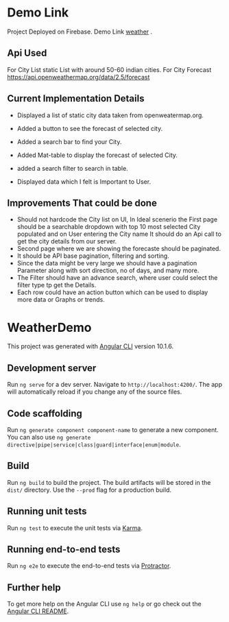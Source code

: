 # Demo Link

 Project Deployed on Firebase.
 Demo Link [weather](https://weather-demo-190f0.web.app) .

## Api Used
For City List static List with around 50-60 indian cities.
For City Forecast https://api.openweathermap.org/data/2.5/forecast

## Current Implementation Details
* Displayed a list of static city data taken from openweatermap.org.
* Added a button to see the forecast of selected city.
* Added a search bar to find your City.

* Added Mat-table to display the forecast of selected City.
* added a search filter to search in table.
* Displayed data which I felt is Important to User.

## Improvements That could be done
* Should not hardcode the City list on UI, In Ideal scenerio the First page should be a searchable dropdown with top 10 most selected City populated and on User entering the City name It should do an Api call to get the city details from our server.
* Second page where we are showing the forecaste should be paginated.
* It should be API base pagination, filtering and sorting.
* Since the data might be very large we should have a pagination Parameter along with sort direction, no of days, and many more.
* The Filter should have an advance search, where user could select the filter type tp get the Details.
* Each row could have an action button which can be used to display more data or Graphs or trends.

# WeatherDemo

This project was generated with [Angular CLI](https://github.com/angular/angular-cli) version 10.1.6.

## Development server

Run `ng serve` for a dev server. Navigate to `http://localhost:4200/`. The app will automatically reload if you change any of the source files.

## Code scaffolding

Run `ng generate component component-name` to generate a new component. You can also use `ng generate directive|pipe|service|class|guard|interface|enum|module`.

## Build

Run `ng build` to build the project. The build artifacts will be stored in the `dist/` directory. Use the `--prod` flag for a production build.

## Running unit tests

Run `ng test` to execute the unit tests via [Karma](https://karma-runner.github.io).

## Running end-to-end tests

Run `ng e2e` to execute the end-to-end tests via [Protractor](http://www.protractortest.org/).

## Further help

To get more help on the Angular CLI use `ng help` or go check out the [Angular CLI README](https://github.com/angular/angular-cli/blob/master/README.md).

